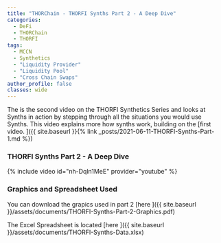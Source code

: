 ```yaml
---
title: "THORChain - THORFI Synths Part 2 - A Deep Dive"
categories:
  - DeFi
  - THORChain
  - THORFI
tags:
  - MCCN  
  - Synthetics
  - "Liquidity Provider"
  - "Liquidity Pool"
  - "Cross Chain Swaps"
author_profile: false
classes: wide
---
```


The is the second video on the THORFI Synthetics Series and looks at Synths in action by stepping through all the situations you would use Synths. 
This video explains more how synths work, building on the [first video. ]({{ site.baseurl }}{% link _posts/2021-06-11-THORFI-Synths-Part-1.md %}) 


### THORFI Synths Part 2 - A Deep Dive
{% include video id="nh-Dqln1MeE" provider="youtube" %}


### Graphics and Spreadsheet Used
You can download the grapics used in part 2 [here ]({{ site.baseurl }}/assets/documents/THORFI-Synths-Part-2-Graphics.pdf)

The Excel Spreadsheet is located [here ]({{ site.baseurl }}/assets/documents/THORFI-Synths-Data.xlsx) 